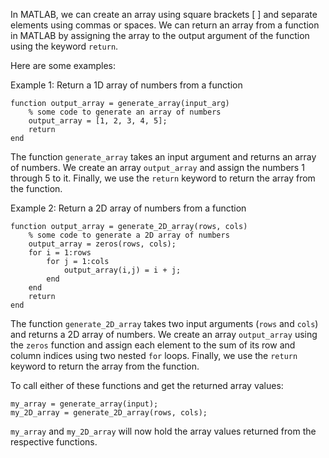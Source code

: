 In MATLAB, we can create an array using square brackets [ ] and separate elements using commas or spaces. We can return an array from a function in MATLAB by assigning the array to the output argument of the function using the keyword `return`.

Here are some examples:

Example 1: Return a 1D array of numbers from a function
```
function output_array = generate_array(input_arg)
    % some code to generate an array of numbers 
    output_array = [1, 2, 3, 4, 5];
    return
end
```
The function `generate_array` takes an input argument and returns an array of numbers. We create an array `output_array` and assign the numbers 1 through 5 to it. Finally, we use the `return` keyword to return the array from the function.

Example 2: Return a 2D array of numbers from a function
```
function output_array = generate_2D_array(rows, cols)
    % some code to generate a 2D array of numbers 
    output_array = zeros(rows, cols);
    for i = 1:rows
        for j = 1:cols
            output_array(i,j) = i + j;
        end
    end
    return
end
```

The function `generate_2D_array` takes two input arguments (`rows` and `cols`) and returns a 2D array of numbers. We create an array `output_array` using the `zeros` function and assign each element to the sum of its row and column indices using two nested `for` loops. Finally, we use the `return` keyword to return the array from the function.

To call either of these functions and get the returned array values:
```
my_array = generate_array(input);
my_2D_array = generate_2D_array(rows, cols);
```
`my_array` and `my_2D_array` will now hold the array values returned from the respective functions.